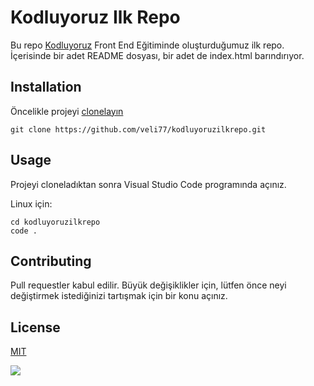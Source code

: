 # **Kodluyoruz Ilk Repo**

Bu repo [Kodluyoruz](https://kodluyoruz.org) Front End Eğitiminde oluşturduğumuz ilk repo. İçerisinde bir adet README dosyası, bir adet de index.html barındırıyor.

## **Installation**
Öncelikle projeyi [clonelayın](https://github.com/veli77/kodluyoruzilkrepo.git)

```
git clone https://github.com/veli77/kodluyoruzilkrepo.git
```


## **Usage**
Projeyi cloneladıktan sonra Visual Studio Code programında açınız.

Linux için:

```
cd kodluyoruzilkrepo
code .
```

## **Contributing**

Pull requestler kabul edilir. Büyük değişiklikler için, lütfen önce neyi değiştirmek istediğinizi tartışmak için bir konu açınız.


## **License**

[MIT](https://mit.com)

![](D:\VSCODE_Procects\Odev1\kodluyoruzilkrepo\proje)

